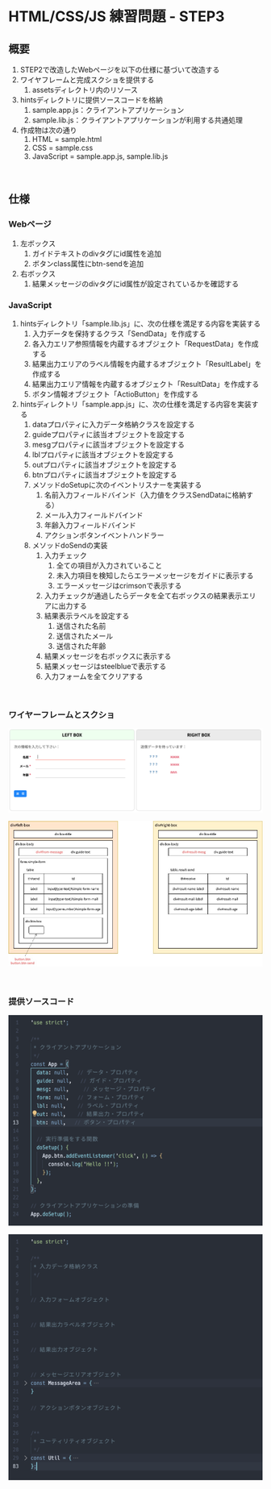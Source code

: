 # HTML/CSS/JS 練習問題 - STEP3

## 概要

1. STEP2で改造したWebページを以下の仕様に基づいて改造する
1. ワイヤフレームと完成スクショを提供する
    1. assetsディレクトリ内のリソース
1. hintsディレクトリに提供ソースコードを格納
    1. sample.app.js：クライアントアプリケーション
    1. sample.lib.js：クライアントアプリケーションが利用する共通処理
1. 作成物は次の通り
    1. HTML = sample.html
    1. CSS = sample.css
    1. JavaScript = sample.app.js, sample.lib.js

<br>

## 仕様

### Webページ

1. 左ボックス
    1. ガイドテキストのdivタグにid属性を追加
    1. ボタンclass属性にbtn-sendを追加
1. 右ボックス
    1. 結果メッセージのdivタグにid属性が設定されているかを確認する

### JavaScript

1. hintsディレクトリ「sample.lib.js」に、次の仕様を満足する内容を実装する
    1. 入力データを保持するクラス「SendData」を作成する
    1. 各入力エリア参照情報を内蔵するオブジェクト「RequestData」を作成する
    1. 結果出力エリアのラベル情報を内蔵するオブジェクト「ResultLabel」を作成する
    1. 結果出力エリア情報を内蔵するオブジェクト「ResultData」を作成する
    1. ボタン情報オブジェクト「ActioButton」を作成する
1. hintsディレクトリ「sample.app.js」に、次の仕様を満足する内容を実装する
    1. dataプロパティに入力データ格納クラスを設定する
    1. guideプロパティに該当オブジェクトを設定する
    1. mesgプロパティに該当オブジェクトを設定する
    1. lblプロパティに該当オブジェクトを設定する
    1. outプロパティに該当オブジェクトを設定する
    1. btnプロパティに該当オブジェクトを設定する
    1. メソッドdoSetupに次のイベントリスナーを実装する
        1. 名前入力フィールドバインド（入力値をクラスSendDataに格納する）
        1. メール入力フィールドバインド
        1. 年齢入力フィールドバインド
        1. アクションボタンイベントハンドラー
    1. メソッドdoSendの実装
        1. 入力チェック
            1. 全ての項目が入力されていること
            1. 未入力項目を検知したらエラーメッセージをガイドに表示する
            1. エラーメッセージはcrimsonで表示する
        1. 入力チェックが通過したらデータを全て右ボックスの結果表示エリアに出力する
        1. 結果表示ラベルを設定する
            1. 送信された名前
            1. 送信されたメール
            1. 送信された年齢
        1. 結果メッセージを右ボックスに表示する
        1. 結果メッセージはsteelblueで表示する
        1. 入力フォームを全てクリアする

<br>

### ワイヤーフレームとスクショ

![ワイヤーフレーム](/assets/step3-01.png)

![画面スクショ](/assets/step3-02.jpg)

<br>

### 提供ソースコード

![sample.app.js](/assets/step3-03.png)

![sample.lib.js](/assets/step3-04.png)

